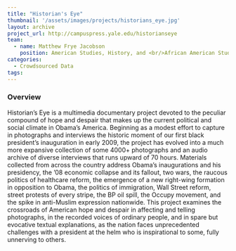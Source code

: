 ```yaml
---
title: "Historian's Eye"
thumbnail: '/assets/images/projects/historians_eye.jpg'
layout: archive
project_url: http://campuspress.yale.edu/historianseye
team:
  - name: Matthew Frye Jacobson
    position: American Studies, History, and <br/>African American Studies
categories:
  - Crowdsourced Data
tags:
---
```


### Overview

Historian’s Eye is a multimedia documentary project devoted to the peculiar compound of hope and despair that makes up the current political and social climate in Obama’s America. Beginning as a modest effort to capture in photographs and interviews the historic moment of our first black president’s inauguration in early 2009, the project has evolved into a much more expansive collection of some 4000+ photographs and an audio archive of diverse interviews that runs upward of 70 hours. Materials collected from across the country address Obama’s inaugurations and his presidency, the ’08 economic collapse and its fallout, two wars, the raucous politics of healthcare reform, the emergence of a new right-wing formation in opposition to Obama, the politics of immigration, Wall Street reform, street protests of every stripe, the BP oil spill, the Occupy movement, and the spike in anti-Muslim expression nationwide. This project examines the crossroads of American hope and despair in affecting and telling photographs, in the recorded voices of ordinary people, and in spare but evocative textual explanations, as the nation faces unprecedented challenges with a president at the helm who is inspirational to some, fully unnerving to others.